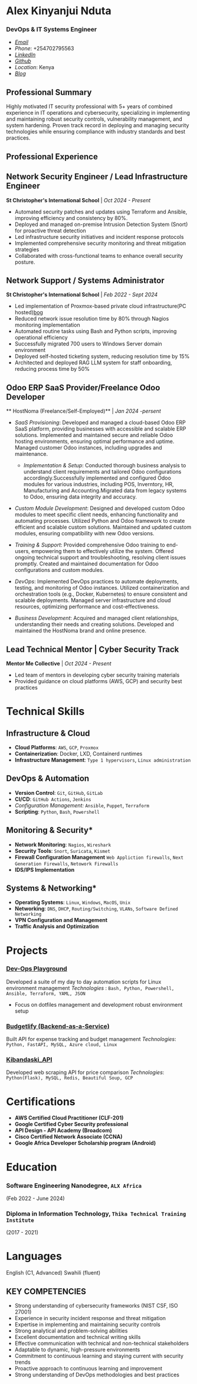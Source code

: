 # Alex Kinyanjui Nduta
### DevOps & IT Systems Engineer
- [*Email*](alex.k.nduta@gmail.com)
- *Phone*: +254702795563
- [*LinkedIn*](https://tinyurl.com/3te7pk9p)
- [*Github*](https://github.com/AlexNduta)
- *Location*: Kenya
- [*Blog*](https://alexnduta.netlify.app/)

## Professional Summary
Highly motivated IT security professional with 5+ years of combined experience in IT operations and
cybersecurity, specializing in implementing and maintaining robust security controls, vulnerability
management, and system hardening. Proven track record in deploying and managing security
technologies while ensuring compliance with industry standards and best practices.
## Professional Experience
## Network Security Engineer / Lead Infrastructure Engineer
**St Christopher's International School** | *Oct 2024 - Present*
- Automated security patches and updates using Terraform and Ansible, improving efficiency and
consistency by 80%.
- Deployed and managed on-premise Intrusion Detection System (Snort) for proactive
threat detection
-  Led infrastructure security initiatives and incident response protocols
-  Implemented comprehensive security monitoring and threat mitigation strategies
- Collaborated with cross-functional teams to enhance overall security posture.
## Network Support / Systems Administrator
**St Christopher's International School** | *Feb 2022 - Sept 2024*
-  Led implementation of Proxmox-based private cloud infrastructure(PC hosted)[bog](https://alexnduta.netlify.app/)
-  Reduced network issue resolution time by 80% through Nagios monitoring
implementation
-  Automated routine tasks using Bash and Python scripts, improving operational efficiency
-  Successfully migrated 700 users to Windows Server domain environment
- Deployed self-hosted ticketing system, reducing resolution time by 15%
-  Architected and deployed RAG LLM system for staff onboarding, reducing process time
by 50%

## Odoo ERP SaaS Provider/Freelance Odoo Developer
** HostNoma (Freelance/Self-Employed)** | *Jan 2024 -persent*
- *SaaS Provisioning*:
    Developed and managed a cloud-based Odoo ERP SaaS platform, providing businesses with accessible and scalable ERP solutions. Implemented and maintained secure and         reliable Odoo hosting environments, ensuring optimal performance and uptime. Managed customer Odoo instances, including upgrades and maintenance. 
  - *Implementation & Setup*:
      Conducted thorough business analysis to understand client requirements and tailored Odoo configurations accordingly.Successfully implemented and configured Odoo modules       for various industries, including POS, Inverntory, HR, Manufacturing and Accounting.Migrated data from legacy systems to Odoo, ensuring data integrity and accuracy.

- *Custom Module Development*:
        Designed and developed custom Odoo modules to meet specific client needs, enhancing functionality and automating processes.
        Utilized Python and Odoo framework to create efficient and scalable custom solutions.
        Maintained and updated custom modules, ensuring compatibility with new Odoo versions.

- *Training & Support*:
        Provided comprehensive Odoo training to end-users, empowering them to effectively utilize the system.
        Offered ongoing technical support and troubleshooting, resolving client issues promptly.
        Created and maintained documentation for Odoo configurations and custom modules.

- *DevOps*:
        Implemented DevOps practices to automate deployments, testing, and monitoring of Odoo instances.
        Utilized containerization and orchestration tools (e.g., Docker, Kubernetes) to ensure consistent and scalable deployments.
        Managed server infrastructure and cloud resources, optimizing performance and cost-effectiveness.

- *Business Development*:
        Acquired and managed client relationships, understanding their needs and creating solutions.
        Developed and maintained the HostNoma brand and online presence.
  
## Lead Technical Mentor | Cyber Security Track
**Mentor Me Collective** | *Oct 2024 - Present*
- Led team of mentors in developing cyber security training materials
- Provided guidance on cloud platforms (AWS, GCP) and security best practices
# Technical Skills
## Infrastructure & Cloud
- **Cloud Platforms**: `AWS`, `GCP`, `Proxmox`
- **Containerization**: Docker, LXD, Containerd runtimes
- **Infrastructure Management**: `Type 1 hypervisors`, `Linux administration`
## DevOps & Automation

- **Version Control**: `Git`, `GitHub`, `GitLab`
- **CI/CD**: `GitHub Actions`, `Jenkins`
- **Configuration Management*:* `Ansible`, `Puppet`, `Terraform`
- **Scripting**: `Python`, `Bash`, `Powershell`
## Monitoring & Security*
- **Network Monitoring**: `Nagios`, `Wireshark`
- **Security Tools**: `Snort`, `Suricata`, `Kismet`
- **Firewall Configuration Management** `Web Appliction firewalls`, `Next Generation Firewalls`, `Netowork Firewalls`
- **IDS/IPS Implementation**

## Systems & Networking*
- **Operating Systems**: `Linux`, `Windows`, `MacOS`, `Unix`
- **Networking**: `DNS`, `DHCP`, `Routing/Switching`, `VLANs`, `Software Defined Networking`
- **VPN Configuration and Management**
- **Traffic Analysis and Optimization**

# Projects
### [Dev-Ops Playground](https://github.com/AlexNduta/DevOps-playground)
Developed a suite of my day to day automation scripts for Linux environment management
*Technologies* : `Bash, Python, Powershell, Ansible, Terraform, YAML, JSON`
- Focus on dotfiles management and development robust environment setup
### [Budgetlify (Backend-as-a-Service)](https://github.com/AlexNduta/Budgetlify-API-SQL-)
Built API for expense tracking and budget management
*Technologies*: `Python, FastAPI, MySQL, Azure cloud, Linux`
### [Kibandaski_API](https://github.com/AlexNduta/Kibandaski_API)
Developed web scraping API for price comparison
*Technologies*: `Python(Flask), MySQL, Redis, Beautiful Soup, GCP`
# Certifications
- **AWS Certified Cloud Practitioner (CLF-201)** 
- **Google Certified Cyber Security professional**
- **API Design - API Academy (Broadcom)**
- **Cisco Certified Network Associate (CCNA)**
- **Google Africa Developer Scholarship program (Android)**

# Education

### Software Engineering Nanodegree, `ALX Africa `
(Feb 2022 - June 2024)
### Diploma in Information Technology, `Thika Technical Training Institute` 
(2017 - 2021)
# Languages
English (C1, Advanced)
Swahili (fluent)

## KEY COMPETENCIES
- Strong understanding of cybersecurity frameworks (NIST CSF, ISO 27001)
- Experience in security incident response and threat mitigation
- Expertise in implementing and maintaining security controls
- Strong analytical and problem-solving abilities
- Excellent documentation and technical writing skills
- Effective communication with technical and non-technical stakeholders
- Adaptable to dynamic, high-pressure environments
- Commitment to continuous learning and staying current with security trends
- Proactive approach to continuous learning and improvement
- Strong understanding of DevOps methodologies and best practices
